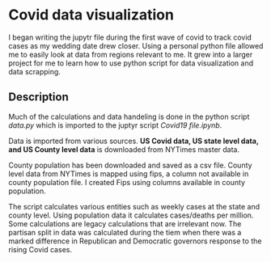 # Covid data visualization

I began writing the jupytr file during the first wave of covid to track covid cases as my wedding date drew closer. Using a personal python file allowed me to easily look at data from regions relevant to me. 
It grew into a larger project for me to learn how to use python script for data visualization and data scrapping.

<h2>Description</h2>
Much of the calculations and data handeling is done in the python script <i>data.py</i> which is imported to the juptyr script <i>Covid19 file.ipynb</i>.
 
 
Data is imported from various sources. 
<b>US Covid data, US state level data, and US County level data</b> is downloaded from NYTimes master data.

County population has been downloaded and saved as a csv file. County level data from NYTimes is mapped using fips, a column not available in county population file. I created Fips using columns available in county population.

The script calculates various entities such as weekly cases at the state and county level. Using population data it calculates cases/deaths per million.
Some calculations are legacy calculations that are irrelevant now. The partisan split in data was calculated during the tiem when there was a marked difference in Republican and Democratic governors response to the rising Covid cases.
